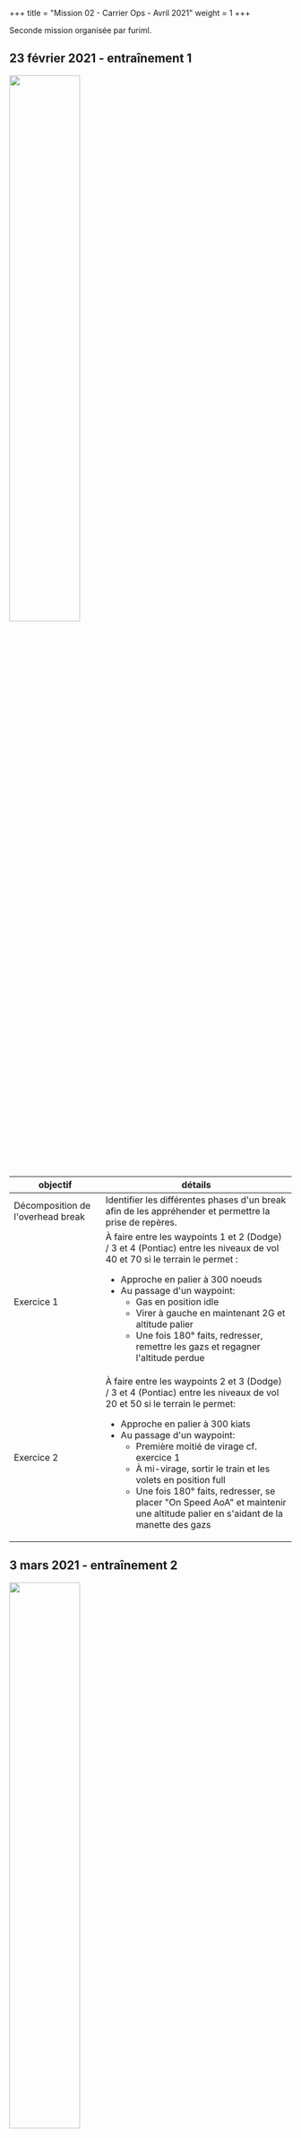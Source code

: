 +++
title = "Mission 02 - Carrier Ops - Avril 2021"
weight = 1
+++

Seconde mission organisée par furiml.

## 23 février 2021 - entraînement 1
<img src=/mission_02/commodore.png width=50% />

objectif                              | détails
------------------------------------- | ----------
Décomposition de l'overhead break     | Identifier les différentes phases d'un break afin de les appréhender et permettre la prise de repères.
Exercice 1                            | À faire entre les waypoints 1 et 2 (Dodge) / 3 et 4 (Pontiac) entre les niveaux de vol 40 et 70 si le terrain le permet :<br/><ul><li>Approche en palier à 300 noeuds<li>Au passage d'un waypoint:<ul><li>Gas en position idle<li>Virer à gauche en maintenant 2G et altitude palier<li>Une fois 180° faits, redresser, remettre les gazs et regagner l'altitude perdue</ul></ul>
Exercice 2                            | À faire entre les waypoints 2 et 3 (Dodge) / 3 et 4 (Pontiac) entre les niveaux de vol 20 et 50 si le terrain le permet:<ul><li>Approche en palier à 300 kiats<li>Au passage d'un waypoint:<ul><li>Première moitié de virage cf. exercice 1<li>À mi-virage, sortir le train et les volets en position full<li>Une fois 180° faits, redresser, se placer "On Speed AoA" et maintenir une altitude palier en s'aidant de la manette des gazs</ul></ul>


## 3 mars 2021 - entraînement 2
<img src=/mission_02/baseturn.png width=50% />

objectif                              | détails
------------------------------------- | ----------
Décomposition de l'overhead break 2   | Pratiquer la vente arrière, le virage de base, l'atterrissage et la phraséologie du break avec l'ATC.
Phraséologie simplifiée               | Après avoir contacté l'ATC et indiqué ses intentions (atterrissage / touch & go), l'(A)vion s'annonce à la (T)our : <br/><ul><li>A: Incirlik, Uzi-1 à 10s du break<li>T: "Uzi-1, Incirlik, break approuvé, rappelez en vent arrière"<li>A: "Uzi-1, break" (puis "Uzi-2, break" et ainsi de suite pour les n avions de la patrouille)<li>A: "Uzi-n, vent arrière, piste 22"<li>T: "Uzi-n, rappelez dernier virage train sorti et verrouillé"<li>Uzi-n collationne<li>A: "Uzi-n, dernier virage, train sorti et verrouillé"<li>T: "Uzi-n, autorisé à vous poser (touch & go) piste 22, vent du 042° pour 5 noeuds, rappelez vitesse maîtrisée (airborne)"<li>A: "Uzi-n vitesse maîtrisée"<li>T: "Uzi-n dégagez fin de piste, passez radio sol"<li>Uzi-n collationne</ul>
Exercice                              | <img src=/mission_02/onspeed_45deg.png width=30% style="float: right; margin: 0 0 0 0;" /><br/>La zone d'exercice se situe dans la proximité immédiate de la base d'Incirlik et de l'Aéroport Anata Sakirpasa en Turquie.<br/><ul><li>Décoller d'un aéroport<li>Se placer de manière à effectuer un atterrissage au break main gauche sur l'autre aéroport<ul><li>Rappel : 350 noeuds, 1500 pieds radar</ul><li>Effectuer le break, se placer on speed AoA en vent arrière et dérouler la check-list. On pourra aussi cager le HUD.<li>Une fois qu'on a dépassé le seuil de fin de piste de 45° :<ul><li>Bank de 30° sur la gauche<li>Viser environ 5° de pente<li>Prendre des repères visuels qu'à partir de la moitié du virage<li>Effectuer les dernières corrections<li>Atterrir normalement / touch & go</ul></ul>


## 9 mars 2021 - entraînement 3

## 16 mars 2021 - entraînement 4

## 23 mars 2021 - entraînement 5

## 30 mars 2021 - entraînement 6

## 6 avril 2021 - mission

## 13 avril 2021 - debrief
